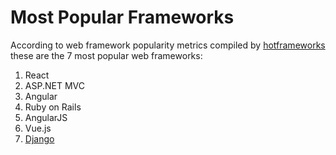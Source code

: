 # Most Popular Frameworks

According to web framework popularity metrics compiled by [hotframeworks]( https://hotframeworks.com/) these are the 7 most popular web frameworks:

1. React
2. ASP.NET MVC
3. Angular
4. Ruby on Rails
5. AngularJS
6. Vue.js	
7. [Django](/wiki/Django)
